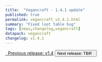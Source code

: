 ```yaml
---
title:  "Vegancraft - 1.4.1 update"
published: true
permalink: vegancraft_v1.4.1.html
summary: "Fixed loot table bug"
tags: [news,changelog,vegancraft]
datapack: vegancraft
changelog: v1.4.1
---
```


<div class="btn-group">
    <a href="vegancraft_v1.4.html" role="button" class="btn btn-primary"><i class="fa fa-caret-left"></i>&nbsp; Previous release: v1.4</a>
    <button role="button" class="btn btn-default disabled">Next release: TBR &nbsp;<i class="fa fa-caret-right"></i> </button>
</div>
